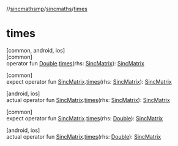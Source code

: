 //[sincmathsmp](../../index.md)/[sincmaths](index.md)/[times](times.md)

# times

[common, android, ios]\
[common]\
operator fun [Double](https://kotlinlang.org/api/latest/jvm/stdlib/kotlin/-double/index.html).[times](times.md)(rhs: [SincMatrix](-sinc-matrix/index.md)): [SincMatrix](-sinc-matrix/index.md)

[common]\
expect operator fun [SincMatrix](-sinc-matrix/index.md).[times](times.md)(rhs: [SincMatrix](-sinc-matrix/index.md)): [SincMatrix](-sinc-matrix/index.md)

[android, ios]\
actual operator fun [SincMatrix](-sinc-matrix/index.md).[times](times.md)(rhs: [SincMatrix](-sinc-matrix/index.md)): [SincMatrix](-sinc-matrix/index.md)

[common]\
expect operator fun [SincMatrix](-sinc-matrix/index.md).[times](times.md)(rhs: [Double](https://kotlinlang.org/api/latest/jvm/stdlib/kotlin/-double/index.html)): [SincMatrix](-sinc-matrix/index.md)

[android, ios]\
actual operator fun [SincMatrix](-sinc-matrix/index.md).[times](times.md)(rhs: [Double](https://kotlinlang.org/api/latest/jvm/stdlib/kotlin/-double/index.html)): [SincMatrix](-sinc-matrix/index.md)
